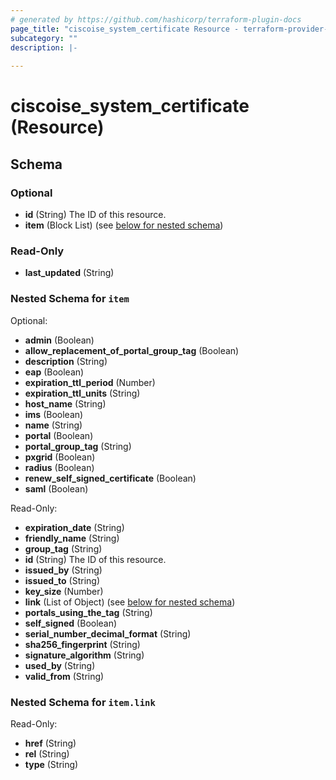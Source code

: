 ```yaml
---
# generated by https://github.com/hashicorp/terraform-plugin-docs
page_title: "ciscoise_system_certificate Resource - terraform-provider-ciscoise"
subcategory: ""
description: |-
  
---
```


# ciscoise_system_certificate (Resource)





<!-- schema generated by tfplugindocs -->
## Schema

### Optional

- **id** (String) The ID of this resource.
- **item** (Block List) (see [below for nested schema](#nestedblock--item))

### Read-Only

- **last_updated** (String)

<a id="nestedblock--item"></a>
### Nested Schema for `item`

Optional:

- **admin** (Boolean)
- **allow_replacement_of_portal_group_tag** (Boolean)
- **description** (String)
- **eap** (Boolean)
- **expiration_ttl_period** (Number)
- **expiration_ttl_units** (String)
- **host_name** (String)
- **ims** (Boolean)
- **name** (String)
- **portal** (Boolean)
- **portal_group_tag** (String)
- **pxgrid** (Boolean)
- **radius** (Boolean)
- **renew_self_signed_certificate** (Boolean)
- **saml** (Boolean)

Read-Only:

- **expiration_date** (String)
- **friendly_name** (String)
- **group_tag** (String)
- **id** (String) The ID of this resource.
- **issued_by** (String)
- **issued_to** (String)
- **key_size** (Number)
- **link** (List of Object) (see [below for nested schema](#nestedatt--item--link))
- **portals_using_the_tag** (String)
- **self_signed** (Boolean)
- **serial_number_decimal_format** (String)
- **sha256_fingerprint** (String)
- **signature_algorithm** (String)
- **used_by** (String)
- **valid_from** (String)

<a id="nestedatt--item--link"></a>
### Nested Schema for `item.link`

Read-Only:

- **href** (String)
- **rel** (String)
- **type** (String)


